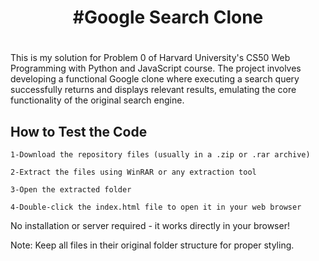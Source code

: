 <h1 align="center">#Google Search Clone<h1></h1>

This is my solution for Problem 0 of Harvard University's CS50 Web Programming with Python and JavaScript course. The project involves developing a functional Google clone where executing a search query successfully returns and displays relevant results, emulating the core functionality of the original search engine.


  <h2>How to Test the Code</h2>
    
    1-Download the repository files (usually in a .zip or .rar archive)

    2-Extract the files using WinRAR or any extraction tool

    3-Open the extracted folder

    4-Double-click the index.html file to open it in your web browser

  No installation or server required - it works directly in your browser!
  
  Note: Keep all files in their original folder structure for proper styling.
